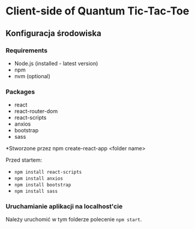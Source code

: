 # Client-side of Quantum Tic-Tac-Toe
## Konfiguracja środowiska
### Requirements
- Node.js (installed - latest version)
- npm
- nvm (optional)


### Packages
- react
- react-router-dom
- react-scripts
- anxios
- bootstrap
- sass

*Stworzone przez npm create-react-app \<folder name\>

Przed startem:
- `npm install react-scripts`
- `npm install anxios`
- `npm install bootstrap`
- `npm install sass`


### Uruchamianie aplikacji na localhost'cie
Należy uruchomić w tym folderze polecenie `npm start`. 